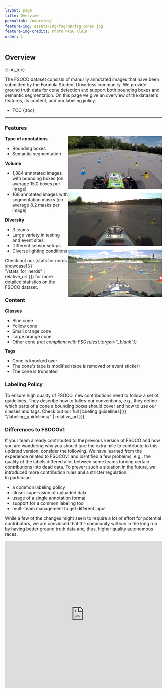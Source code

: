 ```yaml
---
layout: page
title: Overview
permalink: /overview/
feature-img: assets/img/fsg/HD/fsg_cones.jpg
feature-img-credits: Photo ©FSG Klein
order: 1
---
```


## Overview
{:.no_toc}

The FSOCO dataset consists of manually annotated images that have been submitted by the Formula Student Driverless community.
We provide ground truth data for cone detection and support both bounding boxes and semantic segmentation.
On this page we give an overview of the dataset's features, its content, and our labeling policy.

* TOC
{:toc}
---

### Features

<img src="../assets/img/overview/merged_image.png" style="width: 60%;  height: auto; float:right;">

**Type of annotations**
- Bounding boxes
- Semantic segmentation

**Volume**
- 1,884 annotated images with bounding boxes (on average 15.0 boxes per image)
- 168 annotated images with segmentation masks (on average 8.2 masks per image)

**Diversity**
- 3 teams
- Large variety in testing and event sites
- Different sensor setups
- Diverse lighting conditions

Check out our [stats for nerds showcase]({{ "/stats_for_nerds" | relative_url }}) for more detailed statistics on the FSOCO dataset.

### Content

**Classes**
- Blue cone
- Yellow cone
- Small orange cone
- Large orange cone
- Other cone *(not compliant with [FSG rules](https://www.formulastudent.de/fsg/rules/ "Opens in a new tab."){:target="_blank"})*

**Tags**
- Cone is knocked over
- The cone's tape is modified (tape is removed or event sticker)
- The cone is truncated


### Labeling Policy

To ensure high quality of FSOCO, new contributions need to follow a set of guidelines.
They describe how to follow our conventions, e.g., they define which parts of a cone a bounding boxes should cover and how to use our classes and tags.
Check out our full [labeling guidelines]({{ "/labeling_guidelines/" | relative_url }}).


### Differences to FSOCOv1

If your team already contributed to the previous version of FSOCO and now you are wondering why you should take the extra mile to contribute to this updated version, consider the following.
We have learned from the experience related to FSOCOv1 and identified a few problems, e.g., the quality of the labels differed a lot between some teams turning certain contributions into dead data.
To prevent such a situation in the future, we introduced more contribution rules and a stricter regulation.
<br>
In particular:
- a common labeling policy
- closer supervision of uploaded data
- usage of a single annotation format
- support for a common labeling tool
- multi-team management to get different input

While a few of the changes might seem to require a lot of effort for potential contributors, we are convinced that the community will win in the long run by having better ground truth data and, thus, higher quality autonomous races.

<iframe src="https://drive.google.com/file/d/1vx0mOkH3nlGVkiflHany2_GjiAX4yEWM/preview" frameborder="0" style="overflow:hidden" height="470" width="100%"></iframe>
